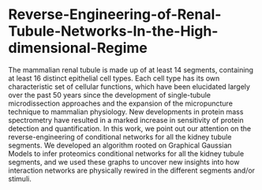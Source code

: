 # Reverse-Engineering-of-Renal-Tubule-Networks-In-the-High-dimensional-Regime

The mammalian renal tubule is made up of at least 14 segments, containing at least 16 distinct epithelial cell types. Each cell type has its own characteristic set of cellular functions, which have been elucidated largely over the past 50 years since the development of single-tubule microdissection approaches and the expansion of the micropuncture technique to mammalian physiology. New developments in protein mass spectrometry have resulted in a marked increase in sensitivity of protein detection and quantification. In this work, we point out our attention on the reverse-engineering of conditional networks for all the kidney tubule segments. We developed an algorithm rooted on Graphical Gaussian Models to infer proteomics conditional networks for all the kidney tubule segments, and we used these graphs to uncover new insights into how interaction networks are physically rewired in the different segments and/or stimuli.


